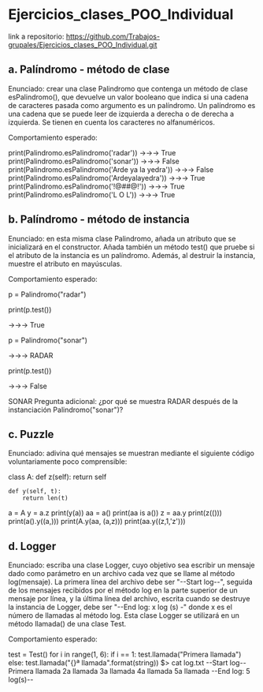 # Ejercicios_clases_POO_Individual

link a repositorio: https://github.com/Trabajos-grupales/Ejercicios_clases_POO_Individual.git

## a. Palíndromo - método de clase
Enunciado: crear una clase Palindromo que contenga un método de clase esPalindromo(), que devuelve un valor booleano que indica si una cadena de caracteres pasada como argumento es un palíndromo. Un palíndromo es una cadena que se puede leer de izquierda a derecha o de derecha a izquierda. Se tienen en cuenta los caracteres no alfanuméricos.

Comportamiento esperado:

print(Palindromo.esPalindromo('radar')) 
->->-> True 
print(Palindromo.esPalindromo('sonar')) 
->->-> False 
print(Palindromo.esPalindromo('Arde ya la yedra')) 
->->-> False 
print(Palindromo.esPalindromo('Ardeyalayedra')) 
->->-> True 
print(Palindromo.esPalindromo('!@#$% %$#@!')) 
->->-> True 
print(Palindromo.esPalindromo('L O L')) 
->->-> True 
## b. Palíndromo - método de instancia
Enunciado: en esta misma clase Palindromo, añada un atributo que se inicializará en el constructor. Añada también un método test() que pruebe si el atributo de la instancia es un palíndromo. Además, al destruir la instancia, muestre el atributo en mayúsculas.

Comportamiento esperado:

p = Palindromo("radar") 

print(p.test()) 

->->-> True 

p = Palindromo("sonar") 

->->-> RADAR 

print(p.test()) 

->->-> False 

SONAR 
Pregunta adicional: ¿por qué se muestra RADAR después de la instanciación Palindromo("sonar")?

## c. Puzzle
Enunciado: adivina qué mensajes se muestran mediante el siguiente código voluntariamente poco comprensible:

class A: 
    def z(self): 
        return self 
 
    def y(self, t): 
        return len(t) 
 
a = A 
y = a.z 
print(y(a)) 
aa = a() 
print(aa is a()) 
z = aa.y 
print(z(())) 
print(a().y((a,))) 
print(A.y(aa, (a,z))) 
print(aa.y((z,1,'z'))) 

## d. Logger
Enunciado: escriba una clase Logger, cuyo objetivo sea escribir un mensaje dado como parámetro en un archivo cada vez que se llame al método log(mensaje). La primera línea del archivo debe ser "--Start log--", seguida de los mensajes recibidos por el método log en la parte superior de un mensaje por línea, y la última línea del archivo, escrita cuando se destruye la instancia de Logger, debe ser "--End log: x log (s) -" donde x es el número de llamadas al método log. Esta clase Logger se utilizará en un método llamada() de una clase Test.

Comportamiento esperado:

test = Test() 
for i in range(1, 6): 
   if i == 1: 
       test.llamada("Primera llamada") 
   else: 
       test.llamada("{}ª llamada".format(string)) 
$> cat log.txt 
--Start log-- 
Primera llamada 
2a llamada 
3a llamada 
4a llamada 
5a llamada 
--End log: 5 log(s)-- 
